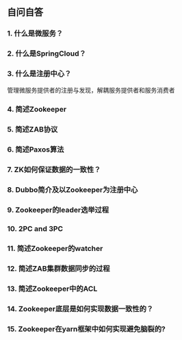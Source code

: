 ## 自问自答

### 1. 什么是微服务？

### 2. 什么是SpringCloud？

### 3. 什么是注册中心？

管理微服务提供者的注册与发现，解耦服务提供者和服务消费者

### 4. 简述Zookeeper
### 5. 简述ZAB协议
### 6. 简述Paxos算法
### 7. ZK如何保证数据的一致性？
### 8. Dubbo简介及以Zookeeper为注册中心
### 9. Zookeeper的leader选举过程
### 10. 2PC and 3PC
### 11. 简述Zookeeper的watcher
### 12. 简述ZAB集群数据同步的过程
### 13. 简述Zookeeper中的ACL
### 14. Zookeeper底层是如何实现数据一致性的？
### 15. Zookeeper在yarn框架中如何实现避免脑裂的?
